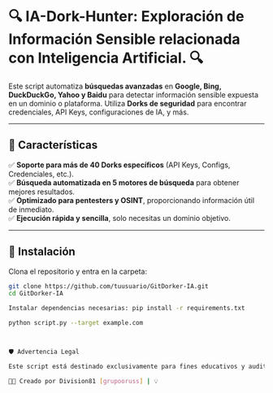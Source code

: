 # 🔍 IA-Dork-Hunter: Exploración de Información Sensible relacionada con Inteligencia Artificial. 🔍



Este script automatiza **búsquedas avanzadas** en **Google, Bing, DuckDuckGo, Yahoo y Baidu** para detectar información sensible expuesta en un dominio o plataforma. Utiliza **Dorks de seguridad** para encontrar credenciales, API Keys, configuraciones de IA, y más.

---

## 🚀 Características

✅ **Soporte para más de 40 Dorks específicos** (API Keys, Configs, Credenciales, etc.).  
✅ **Búsqueda automatizada en 5 motores de búsqueda** para obtener mejores resultados.  
✅ **Optimizado para pentesters y OSINT**, proporcionando información útil de inmediato.  
✅ **Ejecución rápida y sencilla**, solo necesitas un dominio objetivo.  

---

## 📌 Instalación

Clona el repositorio y entra en la carpeta:

```bash
git clone https://github.com/tuusuario/GitDorker-IA.git
cd GitDorker-IA

Instalar dependencias necesarias: pip install -r requirements.txt

python script.py --target example.com



🛡️ Advertencia Legal

Este script está destinado exclusivamente para fines educativos y auditorías de seguridad con autorización. No debe utilizarse para actividades ilegales o sin el consentimiento del propietario del dominio.

👨‍💻 Creado por Division81 [grupooruss] | 💡 
